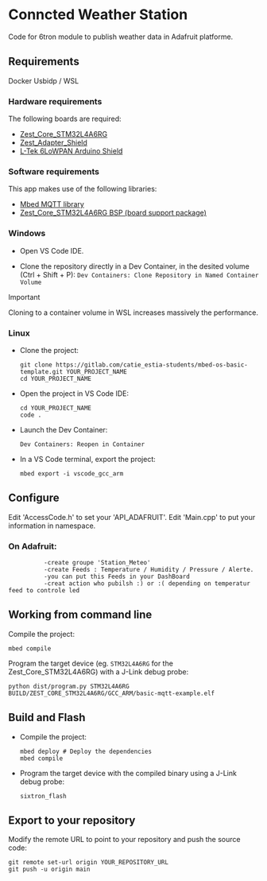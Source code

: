 # Conncted Weather Station

Code for 6tron module to publish weather data in Adafruit platforme.

## Requirements

Docker
Usbidp / WSL

### Hardware requirements

The following boards are required:
- [Zest_Core_STM32L4A6RG](https://6tron.io/zest_core/zest_core_stm32l4a6rg_3_0_0/)
- [Zest_Adapter_Shield](https://6tron.io/zest/zest_adapter_shield_1_0_0/)
- [L-Tek 6LoWPAN Arduino Shield](https://www.l-tek.com/web-shop/l-tek-6lowpan-arduino-shield/)

### Software requirements

This app makes use of the following libraries:
- [Mbed MQTT library](https://github.com/ARMmbed/mbed-mqtt/#7fa219e87b3355e8a6fd281659697fe3a0c87630)
- [Zest_Core_STM32L4A6RG BSP (board support package)](https://github.com/catie-aq/mbed_zest-core-stm32l4a6rg/#e96c03e3644b204a877c24d7988a2c58c61552f8)

  
### Windows

- Open VS Code IDE.

- Clone the repository directly in a Dev Container, in the desited volume (Ctrl + Shift + P):
  `Dev Containers: Clone Repository in Named Container Volume`

> [!IMPORTANT]
> Cloning to a container volume in WSL increases massively the performance.

### Linux

- Clone the project:

    ```shell
    git clone https://gitlab.com/catie_estia-students/mbed-os-basic-template.git YOUR_PROJECT_NAME
    cd YOUR_PROJECT_NAME
    ```

- Open the project in VS Code IDE:

    ```shell
    cd YOUR_PROJECT_NAME
    code .
    ```

- Launch the Dev Container:

    ```
    Dev Containers: Reopen in Container
    ```

- In a VS Code terminal, export the project:

    ```shell
    mbed export -i vscode_gcc_arm
    ```

## Configure

Edit 'AccessCode.h' to set your 'API_ADAFRUIT'.
Edit 'Main.cpp' to put your information in namespace.

### On Adafruit: 
              -create groupe 'Station_Meteo'
              -create Feeds : Temperature / Humidity / Pressure / Alerte.
              -you can put this Feeds in your DashBoard
              -creat action who pubilsh :) or :( depending on temperatur feed to controle led

## Working from command line

Compile the project:

```shell
mbed compile
```

Program the target device (eg. `STM32L4A6RG` for the Zest_Core_STM32L4A6RG) with a J-Link
debug probe:

```shell
python dist/program.py STM32L4A6RG BUILD/ZEST_CORE_STM32L4A6RG/GCC_ARM/basic-mqtt-example.elf
```
## Build and Flash

- Compile the project:

    ```shell
    mbed deploy # Deploy the dependencies
    mbed compile
    ```

- Program the target device with the compiled binary using a J-Link debug probe:

    ```shell
    sixtron_flash
    ```

## Export to your repository

Modify the remote URL to point to your repository and push the source code:

```shell
git remote set-url origin YOUR_REPOSITORY_URL
git push -u origin main
```
